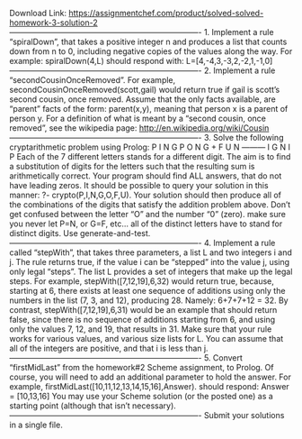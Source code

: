 Download Link: https://assignmentchef.com/product/solved-solved-homework-3-solution-2
<br>
————————————————————————- 1. Implement a rule “spiralDown”, that takes a positive integer n and produces a list that counts down from n to 0, including negative copies of the values along the way. For example: spiralDown(4,L) should respond with: L=[4,-4,3,-3,2,-2,1,-1,0] ————————————————————————- 2. Implement a rule “secondCousinOnceRemoved”. For example, secondCousinOnceRemoved(scott,gail) would return true if gail is scott’s second cousin, once removed. Assume that the only facts available, are “parent” facts of the form: parent(x,y), meaning that person x is a parent of person y. For a definition of what is meant by a “second cousin, once removed”, see the wikipedia page: http://en.wikipedia.org/wiki/Cousin ————————————————————————- 3. Solve the following cryptarithmetic problem using Prolog: P I N G P O N G + F U N ——— I G N I P Each of the 7 different letters stands for a different digit. The aim is to find a substitution of digits for the letters such that the resulting sum is arithmetically correct. Your program should find ALL answers, that do not have leading zeros. It should be possible to query your solution in this manner: ?- crypto(P,I,N,G,O,F,U). Your solution should then produce all of the combinations of the digits that satisfy the addition problem above. Don’t get confused between the letter “O” and the number “0” (zero). make sure you never let P=N, or G=F, etc… all of the distinct letters have to stand for distinct digits. Use generate-and-test. ————————————————————————- 4. Implement a rule called “stepWith”, that takes three parameters, a list L and two integers i and j. The rule returns true, if the value i can be “stepped” into the value j, using only legal “steps”. The list L provides a set of integers that make up the legal steps. For example, stepWith([7,12,19],6,32) would return true, because, starting at 6, there exists at least one sequence of additions using only the numbers in the list (7, 3, and 12), producing 28. Namely: 6+7+7+12 = 32. By contrast, stepWith([7,12,19],6,31) would be an example that should return false, since there is no sequence of additions starting from 6, and using only the values 7, 12, and 19, that results in 31. Make sure that your rule works for various values, and various size lists for L. You can assume that all of the integers are positive, and that i is less than j. ————————————————————————- 5. Convert “firstMidLast” from the homework#2 Scheme assignment, to Prolog. Of course, you will need to add an additional parameter to hold the answer. For example, firstMidLast([10,11,12,13,14,15,16],Answer). should respond: Answer = [10,13,16] You may use your Scheme solution (or the posted one) as a starting point (although that isn’t necessary). ————————————————————————- Submit your solutions in a single file.